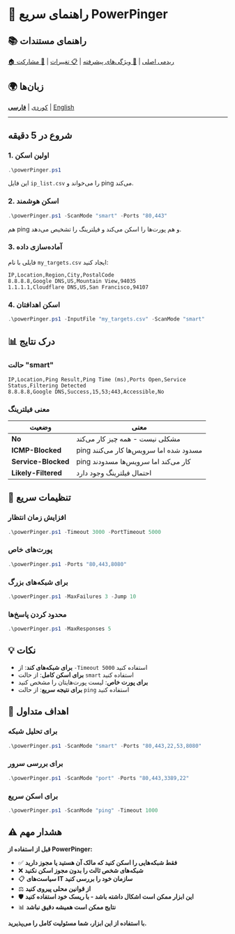 # 🚀 راهنمای سریع PowerPinger

## 📚 راهنمای مستندات
[🏠 ریدمی اصلی](README_FA.md) | [🔧 ویژگی‌های پیشرفته](ENHANCED_FEATURES.md) | [📋 تغییرات](CHANGELOG.md) | [🤝 مشارکت](CONTRIBUTING.md)

## 🌍 زبان‌ها
[کوردی](QUICKSTART_KU.md) | [**فارسی**](QUICKSTART_FA.md) | [English](QUICKSTART.md)

---

## شروع در 5 دقیقه

### 1. اولین اسکن
```powershell
.\powerPinger.ps1
```
این فایل `ip_list.csv` را می‌خواند و ping می‌کند.

### 2. اسکن هوشمند
```powershell
.\powerPinger.ps1 -ScanMode "smart" -Ports "80,443"
```
هم ping و هم پورت‌ها را اسکن می‌کند و فیلترینگ را تشخیص می‌دهد.

### 3. آماده‌سازی داده
فایلی با نام `my_targets.csv` ایجاد کنید:
```csv
IP,Location,Region,City,PostalCode
8.8.8.8,Google DNS,US,Mountain View,94035
1.1.1.1,Cloudflare DNS,US,San Francisco,94107
```

### 4. اسکن اهدافتان
```powershell
.\powerPinger.ps1 -InputFile "my_targets.csv" -ScanMode "smart"
```

## 📊 درک نتایج

### حالت "smart"
```
IP,Location,Ping Result,Ping Time (ms),Ports Open,Service Status,Filtering Detected
8.8.8.8,Google DNS,Success,15,53;443,Accessible,No
```

### معنی فیلترینگ
| وضعیت | معنی |
|-------|------|
| **No** | مشکلی نیست - همه چیز کار می‌کند |
| **ICMP-Blocked** | ping مسدود شده اما سرویس‌ها کار می‌کنند |
| **Service-Blocked** | ping کار می‌کند اما سرویس‌ها مسدودند |
| **Likely-Filtered** | احتمال فیلترینگ وجود دارد |

## 🔧 تنظیمات سریع

### افزایش زمان انتظار
```powershell
.\powerPinger.ps1 -Timeout 3000 -PortTimeout 5000
```

### پورت‌های خاص
```powershell
.\powerPinger.ps1 -Ports "80,443,8080"
```

### برای شبکه‌های بزرگ
```powershell
.\powerPinger.ps1 -MaxFailures 3 -Jump 10
```

### محدود کردن پاسخ‌ها
```powershell
.\powerPinger.ps1 -MaxResponses 5
```

## 💡 نکات

- **برای شبکه‌های کند**: از `-Timeout 5000` استفاده کنید
- **برای اسکن کامل**: از حالت `smart` استفاده کنید
- **برای پورت خاص**: لیست پورت‌هایتان را مشخص کنید
- **برای نتیجه سریع**: از حالت `ping` استفاده کنید

## 🎯 اهداف متداول

### برای تحلیل شبکه
```powershell
.\powerPinger.ps1 -ScanMode "smart" -Ports "80,443,22,53,8080"
```

### برای بررسی سرور
```powershell
.\powerPinger.ps1 -ScanMode "port" -Ports "80,443,3389,22"
```

### برای اسکن سریع
```powershell
.\powerPinger.ps1 -ScanMode "ping" -Timeout 1000
```

## ⚠️ هشدار مهم

**قبل از استفاده از PowerPinger:**
- ✅ **فقط شبکه‌هایی را اسکن کنید که مالک آن هستید یا مجوز دارید**
- ❌ **شبکه‌های شخص ثالث را بدون مجوز اسکن نکنید**
- 📋 **سیاست‌های IT سازمان خود را بررسی کنید**
- ⚖️ **از قوانین محلی پیروی کنید**
- 🛡️ **این ابزار ممکن است اشکال داشته باشد - با ریسک خود استفاده کنید**
- 📊 **نتایج ممکن است همیشه دقیق نباشد**

**با استفاده از این ابزار، شما مسئولیت کامل را می‌پذیرید.**
